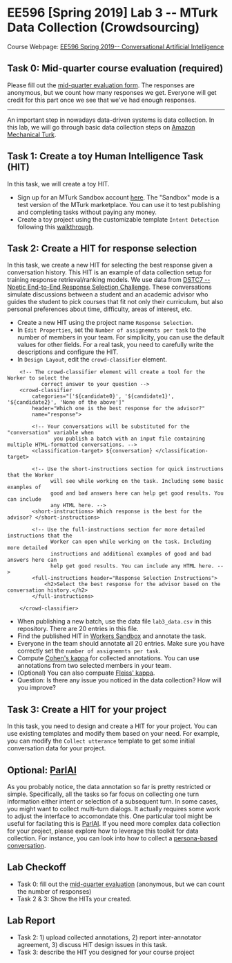 # EE596 [Spring 2019] Lab 3 -- MTurk Data Collection (Crowdsourcing)

Course Webpage: [EE596 Spring 2019-- Conversational Artificial Intelligence](https://hao-cheng.github.io/ee596_spr2019/)

## Task 0: Mid-quarter course evaluation (required)
Please fill out the [mid-quarter evaluation form](https://forms.gle/gQiMgMo7yKoZVmHq8). The responses are anonymous, but we count how many responses we get. Everyone will get credit for this part once we see that we've had enough responses.

__________________

An important step in nowadays data-driven systems is data collection.
In this lab, we will go through basic data collection steps on [Amazon Mechanical Turk](https://www.mturk.com/).

## Task 1: Create a toy Human Intelligence Task (HIT)
In this task, we will create a toy HIT.

* Sign up for an MTurk Sandbox account [here](https://requestersandbox.mturk.com).
The "Sandbox" mode is a test version of the MTurk marketplace.
You can use it to test publishing and completing tasks without paying any money.
* Create a toy project using the customizable template `Intent Detection`
  following this [walkthrough](https://hao-cheng.github.io/ee596_spr2019/slides/lab_3-walkthrough.pdf).

## Task 2: Create a HIT for response selection
In this task, we create a new HIT for selecting the best response given a conversation history.
This HIT is an example of data collection setup for training response retrieval/ranking models.
We use data from [DSTC7 -- Noetic End-to-End Response Selection Challenge](https://ibm.github.io/dstc7-noesis/public/index.html).
These conversations simulate discussions between a student and an academic advisor who guides the student to pick
courses that fit not only their curriculum, but also personal preferences about time, difficulty, areas of interest, etc.

* Create a new HIT using the project name `Response Selection`. 
* In `Edit Properties`, set the `Number of assignemnts per task` to the number
  of members in your team.
  For simplicity, you can use the default values for other fields.
  For a real task, you need to carefully write the descriptions and configure
  the HIT.
* In `Design Layout`, edit the `crowd-classifier` element.
```
    <!-- The crowd-classifier element will create a tool for the Worker to select the
           correct answer to your question -->
    <crowd-classifier 
        categories="['${candidate0}', '${candidate1}', '${candidate2}', 'None of the above']"
        header="Which one is the best response for the advisor?"
        name="response">

        <!-- Your conversations will be substituted for the "conversation" variable when 
               you publish a batch with an input file containing multiple HTML-formatted conversations. -->
        <classification-target> ${conversation} </classification-target>

        <!-- Use the short-instructions section for quick instructions that the Worker
              will see while working on the task. Including some basic examples of 
              good and bad answers here can help get good results. You can include 
              any HTML here. -->
        <short-instructions> Which response is the best for the advisor? </short-instructions>

        <!-- Use the full-instructions section for more detailed instructions that the 
              Worker can open while working on the task. Including more detailed 
              instructions and additional examples of good and bad answers here can
              help get good results. You can include any HTML here. -->
        <full-instructions header="Response Selection Instructions">
            <h2>Select the best response for the advisor based on the conversation history.</h2>
        </full-instructions>

    </crowd-classifier>
```
* When publishing a new batch, use the data file `lab3_data.csv` in this repository. There are 20 entries in this file.
* Find the published HIT in [Workers Sandbox](https://workersandbox.mturk.com) and annotate the task.
* Everyone in the team should annotate all 20 entries. Make sure you have
  correctly set the `number of assignemnts per task`.
* Compute [Cohen's kappa](https://en.wikipedia.org/wiki/Cohen%27s_kappa) for
  collected annotations. You can use annotations from two selected members in
  your team. 
* (Optional) You can also compuate [Fleiss' kappa](https://en.wikipedia.org/wiki/Fleiss%27_kappa).
* Question: Is there any issue you noticed in the data collection? How will you
  improve?

## Task 3: Create a HIT for your project
In this task, you need to design and create a HIT for your project.
You can use existing templates and modify them based on your need.
For example, you can modify the `Collect utterance` template to get some
initial conversation data for your project.

## Optional: [ParlAI](https://parl.ai/)
As you probably notice, the data annotation so far is pretty restricted or
simple. Specifically, all the tasks so far focus on collecting one turn
information either intent or selection of a subsequent turn.  In some cases, you might want to
collect multi-turn dialogs. It actually requires some work to adjust the
interface to accomondate this. One particular tool might be useful for
facilating this is [ParlAI](https://parl.ai/).  If you need more complex data
collection for your project, please explore how to leverage this toolkit for
data collection. For instance, you can look into how to collect a [persona-based conversation](https://github.com/facebookresearch/ParlAI/tree/master/parlai/mturk/tasks/personachat).

## Lab Checkoff
* Task 0: fill out the [mid-quarter evaluation](https://forms.gle/gQiMgMo7yKoZVmHq8) (anonymous, but we can count the number of responses)
* Task 2 & 3: Show the HITs your created.

## Lab Report
* Task 2: 1) upload collected annotations, 2) report inter-annotator agreement, 3) discuss HIT design issues in this task.
* Task 3: describe the HIT you designed for your course project
